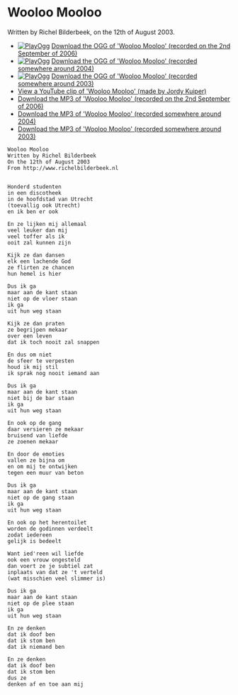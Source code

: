 # Wooloo Mooloo

Written by Richel Bilderbeek, on the 12th of August 2003.

 * [![PlayOgg](http://static.fsf.org/playogg/Play_ogg_80x15.png "I support PlayOgg!")](http://playogg.org) [Download the OGG of 'Wooloo Mooloo' (recorded on the 2nd September of 2006)](http://www.richelbilderbeek.nl/CD06_16WoolooMooloo20060902.ogg)
 * [![PlayOgg](http://static.fsf.org/playogg/Play_ogg_80x15.png "I support PlayOgg!")](http://playogg.org) [Download the OGG of 'Wooloo Mooloo' (recorded somewhere around 2004)](http://www.richelbilderbeek.nl/CD03_17WoolooMooloo.ogg)
 * [![PlayOgg](http://static.fsf.org/playogg/Play_ogg_80x15.png "I support PlayOgg!")](http://playogg.org) [Download the OGG of 'Wooloo Mooloo' (recorded somewhere around 2003)](http://www.richelbilderbeek.nl/CD02_08WoolooMooloo.ogg)
 * [View a YouTube clip of 'Wooloo Mooloo' (made by Jordy Kuiper)](http://www.youtube.com/watch?v=CDcEgycIWNg)
 * [Download the MP3 of 'Wooloo Mooloo' (recorded on the 2nd September of 2006)](http://www.richelbilderbeek.nl/CD06_16WoolooMooloo20060902.mp3)
 * [Download the MP3 of 'Wooloo Mooloo' (recorded somewhere around 2004)](http://www.richelbilderbeek.nl/CD03_17WoolooMooloo.mp3)
 * [Download the MP3 of 'Wooloo Mooloo' (recorded somewhere around 2003)](http://www.richelbilderbeek.nl/CD02_08WoolooMooloo.mp3)

```
Wooloo Mooloo
Written by Richel Bilderbeek
On the 12th of August 2003 
From http://www.richelbilderbeek.nl


Honderd studenten 
in een discotheek 
in de hoofdstad van Utrecht 
(toevallig ook Utrecht) 
en ik ben er ook 
 
En ze lijken mij allemaal 
veel leuker dan mij 
veel toffer als ik 
ooit zal kunnen zijn 
 
Kijk ze dan dansen 
elk een lachende God 
ze flirten ze chancen 
hun hemel is hier 
 
Dus ik ga 
maar aan de kant staan 
niet op de vloer staan 
ik ga 
uit hun weg staan 
 
Kijk ze dan praten 
ze begrijpen mekaar 
over een leven 
dat ik toch nooit zal snappen 
 
En dus om niet 
de sfeer te verpesten 
houd ik mij stil 
ik sprak nog nooit iemand aan 
 
Dus ik ga 
maar aan de kant staan 
niet bij de bar staan 
ik ga 
uit hun weg staan 
 
En ook op de gang 
daar versieren ze mekaar 
bruisend van liefde 
ze zoenen mekaar 
 
En door de emoties 
vallen ze bijna om 
en om mij te ontwijken 
tegen een muur van beton 
 
Dus ik ga 
maar aan de kant staan 
niet op de gang staan 
ik ga 
uit hun weg staan 
 
En ook op het herentoilet 
worden de godinnen verdeelt 
zodat iedereen 
gelijk is bedeelt 
 
Want ied'reen wil liefde 
ook een vrouw ongesteld 
dan voert ze je subtiel zat 
inplaats van dat ze 't verteld 
(wat misschien veel slimmer is) 
 
Dus ik ga 
maar aan de kant staan 
niet op de plee staan 
ik ga 
uit hun weg staan 
 
En ze denken 
dat ik doof ben 
dat ik stom ben 
dat ik niemand ben 
 
En ze denken 
dat ik doof ben 
dat ik stom ben 
dus ze 
denken af en toe aan mij
```
